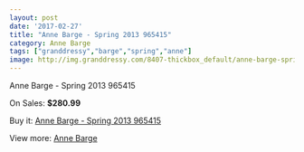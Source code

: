 ```yaml
---
layout: post
date: '2017-02-27'
title: "Anne Barge - Spring 2013 965415"
category: Anne Barge
tags: ["granddressy","barge","spring","anne"]
image: http://img.granddressy.com/8407-thickbox_default/anne-barge-spring-2013-965415.jpg
---
```

Anne Barge - Spring 2013 965415

On Sales: **$280.99**
<a href="https://www.granddressy.com/en/anne-barge/7637-anne-barge-spring-2013-965415.html"><amp-img layout="responsive" width="600" height="600" src="//img.granddressy.com/8407-thickbox_default/anne-barge-spring-2013-965415.jpg" alt="Anne Barge - Spring 2013 965415 0" /></a>

Buy it: [Anne Barge - Spring 2013 965415](https://www.granddressy.com/en/anne-barge/7637-anne-barge-spring-2013-965415.html "Anne Barge - Spring 2013 965415")

View more: [Anne Barge](https://www.granddressy.com/en/55-anne-barge "Anne Barge")